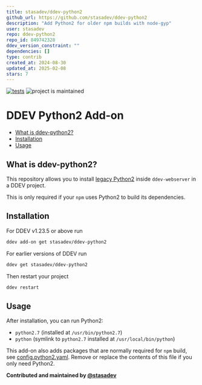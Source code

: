 ```yaml
---
title: stasadev/ddev-python2
github_url: https://github.com/stasadev/ddev-python2
description: "Add Python2 for older npm builds with node-gyp"
user: stasadev
repo: ddev-python2
repo_id: 849742328
ddev_version_constraint: ""
dependencies: []
type: contrib
created_at: 2024-08-30
updated_at: 2025-02-08
stars: 7
---
```


[![tests](https://github.com/stasadev/ddev-python2/actions/workflows/tests.yml/badge.svg)](https://github.com/stasadev/ddev-python2/actions/workflows/tests.yml) ![project is maintained](https://img.shields.io/maintenance/yes/2025.svg)

# DDEV Python2 Add-on <!-- omit in toc -->

* [What is ddev-python2?](#what-is-ddev-python2)
* [Installation](#installation)
* [Usage](#usage)

## What is ddev-python2?

This repository allows you to install [legacy Python2](https://www.python.org/doc/sunset-python-2/) inside `ddev-webserver` in a DDEV project.

This is only required if your `npm` uses Python2 to build its dependencies.

## Installation

For DDEV v1.23.5 or above run

```sh
ddev add-on get stasadev/ddev-python2
```

For earlier versions of DDEV run

```sh
ddev get stasadev/ddev-python2
```

Then restart your project

```sh
ddev restart
```

## Usage

After installation, you can run Python2:

- `python2.7` (installed at `/usr/bin/python2.7`)
- `python` (symlink to `python2.7` installed at `/usr/local/bin/python`)

This add-on also adds packages that are normally required for `npm` build, see [config.python2.yaml](https://github.com/stasadev/ddev-python2/blob/main/./config.python2.yaml). Remove or replace the contents of this file if you only need Python2.

**Contributed and maintained by [@stasadev](https://github.com/stasadev)**

